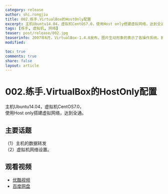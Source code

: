 ```yaml
---
category: release
author: shi.rongjiu
title: 002.练手.VirtualBox的HostOnly配置
excerpt: 主机Ubuntu14.04，虚拟机CentOS7.0，使用Host only搭建虚拟网络，达到全通。
tags: [练手, 虚拟机, 网络]
teaser: post/release/002.jpg
teaserinfo: 2007年6月，VirtualBox-1.4.0发布，图片生动形象的表示了各操作系统。狮友眼力如何？
modified: 

toc: true
comments: true
share: false
layout: article
---
```


# 002.练手.VirtualBox的HostOnly配置

主机Ubuntu14.04，虚拟机CentOS7.0，  
使用Host only搭建虚拟网络，达到全通。

## 主要话题

（1）主机的数据转发  
（2）虚拟机网络设置。

## 观看视频

  * [优酷视频](http://v.youku.com/v_show/id_XNzQ4MjA4ODQ0.html)  
  * [百度网盘](http://pan.baidu.com/share/link?shareid=4181410589&uk=1380913564&fid=1002031584209739)  
